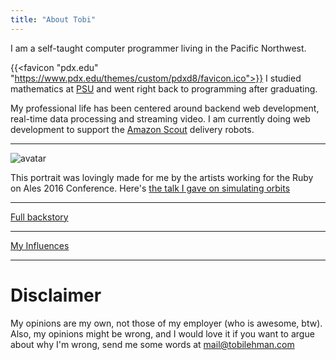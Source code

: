 ```yaml
---
title: "About Tobi"
---
```


I am a self-taught computer programmer living in the Pacific Northwest.

{{<favicon "pdx.edu" "https://www.pdx.edu/themes/custom/pdxd8/favicon.ico">}}
I studied mathematics at [PSU](https://pdx.edu) and went right back to programming after graduating.

My professional life has been centered around backend web development, real-time data processing and streaming video. I am currently doing web development to support the [Amazon Scout](https://www.aboutamazon.com/news/transportation/whats-next-for-amazon-scout) delivery robots.

<hr />

![avatar](/images/avatar.jpg)

This portrait was lovingly made for me by the artists working for the Ruby on Ales 2016 Conference. Here's [the talk I gave on simulating orbits](https://www.youtube.com/watch?v=IaSPcs8Y6gc&feature=emb_title)

<hr />

[Full backstory](/backstory)

<hr />

[My Influences](/influences)

<hr />

# Disclaimer

My opinions are my own, not those of my employer (who is awesome, btw). 
Also, my opinions might be wrong, and I would love it if you want to argue 
about why I'm wrong, send me some words at <a href="mailto:mail@tobilehman.com">mail@tobilehman.com</a>